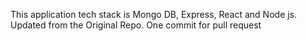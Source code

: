 This application tech stack is Mongo DB, Express, React and Node js.
Updated from the Original Repo.
One commit for pull request
